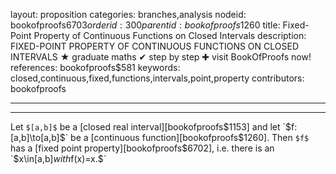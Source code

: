 layout: proposition
categories: branches,analysis
nodeid: bookofproofs$6703
orderid: 300
parentid: bookofproofs$1260
title: Fixed-Point Property of Continuous Functions on Closed Intervals
description: FIXED-POINT PROPERTY OF CONTINUOUS FUNCTIONS ON CLOSED INTERVALS &#9733; graduate maths &#10004; step by step &#10010; visit BookOfProofs now!
references: bookofproofs$581
keywords: closed,continuous,fixed,functions,intervals,point,property
contributors: bookofproofs

---


---

Let `$[a,b]$` be a [closed real interval][bookofproofs$1153] and let `$f:[a,b]\to[a,b]$` be a [continuous function][bookofproofs$1260]. Then `$f$` has a [fixed point property][bookofproofs$6702], i.e. there is an `$x\in[a,b]$` with `$f(x)=x.$`
